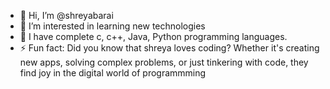 - 👋 Hi, I’m @shreyabarai
- 👀 I’m interested in learning new technologies
- 🌱 I have complete c, c++, Java, Python programming languages.
- ⚡ Fun fact: Did you know that shreya loves coding? Whether it's creating new apps, solving complex problems,
                or just tinkering with code, they find joy in the digital world of programmming 

<!---
shreyabarai/shreyabarai is a ✨ special ✨ repository because its `README.md` (this file) appears on your GitHub profile.
You can click the Preview link to take a look at your changes.
--->
